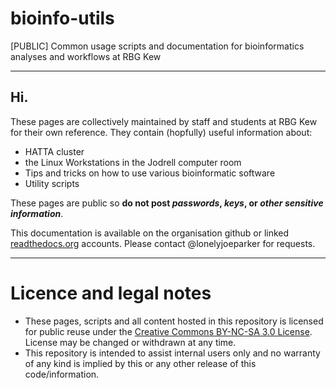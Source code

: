 # bioinfo-utils
[PUBLIC] Common usage scripts and documentation for bioinformatics analyses and workflows at RBG Kew

---

## Hi.
These pages are collectively maintained by staff and students at RBG Kew for their own reference. They contain (hopfully) useful information about:
  * HATTA cluster
  * the Linux Workstations in the Jodrell computer room
  * Tips and tricks on how to use various bioinformatic software
  * Utility scripts


These pages are public so **do not post _passwords_, _keys_, or _other sensitive information_**.

This documentation is available on the organisation github or linked [readthedocs.org](http://rbg-kew-bioinformatics-utils.readthedocs.io/en/latest/) accounts. Please contact @lonelyjoeparker for requests.

---

# Licence and legal notes
* These pages, scripts and all content hosted in this repository is licensed for public reuse under the [Creative Commons BY-NC-SA 3.0 License](http://creativecommons.org/licenses/by-nc-sa/3.0). License may be changed or withdrawn at any time. 
* This repository is intended to assist internal users only and no warranty of any kind is implied by this or any other release of this code/information.
